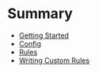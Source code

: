 # Summary

* [Getting Started](getting-started.md)
* [Config](config.md)
* [Rules](rules.md)
* [Writing Custom Rules](writing-custom-rules.md)